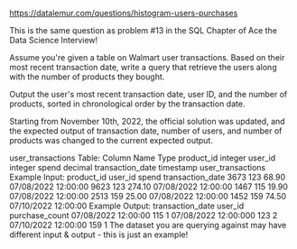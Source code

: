 https://datalemur.com/questions/histogram-users-purchases

This is the same question as problem #13 in the SQL Chapter of Ace the Data Science Interview!

Assume you're given a table on Walmart user transactions. Based on their most recent transaction date, write a query that retrieve the users along with the number of products they bought.

Output the user's most recent transaction date, user ID, and the number of products, sorted in chronological order by the transaction date.

Starting from November 10th, 2022, the official solution was updated, and the expected output of transaction date, number of users, and number of products was changed to the current expected output.

user_transactions Table:
Column Name	Type
product_id	integer
user_id	integer
spend	decimal
transaction_date	timestamp
user_transactions Example Input:
product_id	user_id	spend	transaction_date
3673	123	68.90	07/08/2022 12:00:00
9623	123	274.10	07/08/2022 12:00:00
1467	115	19.90	07/08/2022 12:00:00
2513	159	25.00	07/08/2022 12:00:00
1452	159	74.50	07/10/2022 12:00:00
Example Output:
transaction_date	user_id	purchase_count
07/08/2022 12:00:00	115	1
07/08/2022 12:00:000	123	2
07/10/2022 12:00:00	159	1
The dataset you are querying against may have different input & output - this is just an example!
